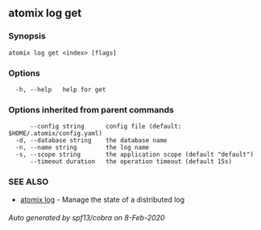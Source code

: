## atomix log get



### Synopsis



```
atomix log get <index> [flags]
```

### Options

```
  -h, --help   help for get
```

### Options inherited from parent commands

```
      --config string      config file (default: $HOME/.atomix/config.yaml)
  -d, --database string    the database name
  -n, --name string        the log name
  -s, --scope string       the application scope (default "default")
      --timeout duration   the operation timeout (default 15s)
```

### SEE ALSO

* [atomix log](atomix_log.md)	 - Manage the state of a distributed log

###### Auto generated by spf13/cobra on 8-Feb-2020
